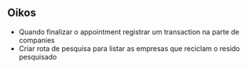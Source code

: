 ## Oikos

- Quando finalizar o appointment registrar um transaction na parte de companies
- Criar rota de pesquisa para listar as empresas que reciclam o resido pesquisado
